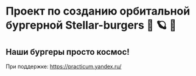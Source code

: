 # Проект по созданию орбитальной бургерной Stellar-burgers 🍔 🪐 🚀

## Наши бургеры просто космос!

При поддержке: https://practicum.yandex.ru/
